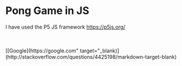 # Pong Game in JS

I have used the P5 JS framework https://p5js.org/

<br>
<br>
[[Google](https://google.com" target="_blank)](http://stackoverflow.com/questions/4425198/markdown-target-blank)
